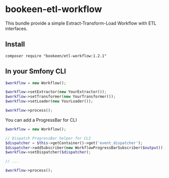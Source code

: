 bookeen-etl-workflow
================

This bundle provide a simple Extract-Transform-Load Workflow with ETL interfaces.

Install
-------
``` shell
composer require "bookeen/etl-workflow:1.2.1"
```

In your Smfony CLI
------------------
```php
$workflow = new Workflow();

$workflow->setExtractor(new YourExtractor());
$workflow->setTransformer(new YourTransformer());
$workflow->setLoader(new YourLoader());

$workflow->process();
```

You can add a ProgressBar for CLI
```php
$workflow = new Workflow();

// Dispatch ProgressBar helper for CLI
$dispatcher = $this->getContainer()->get('event_dispatcher');
$dispatcher->addSubscriber(new WorkflowProgressBarSubscriber($output));
$workflow->setDispatcher($dispatcher);

// ...

$workflow->process();
```
